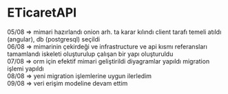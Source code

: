 # ETicaretAPI
05/08 => mimari hazırlandı onion arh. ta karar kılındı client tarafı temeli atıldı (angular), db (postgresql) seçildi </br>
06/08 => mimarinin çekirdeği ve infrastructure ve api kısmı referansları tamamlandı iskeleti oluşturulup çalışan bir yapı oluşturuldu </br>
07/08 => orm için efektif mimari geliştirildi diyagramlar yapıldı migration işlemi yapıldı </br>
08/08 => yeni migration işlemlerine uygun ilerledim </br>
09/08 => veri erişim modeline devam ettim 
